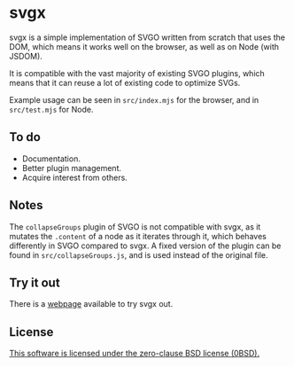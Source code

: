 svgx
===

svgx is a simple implementation of SVGO written from scratch that uses the DOM, which means it works well on the browser, as well as on Node (with JSDOM).

It is compatible with the vast majority of existing SVGO plugins, which means that it can reuse a lot of existing code to optimize SVGs.

Example usage can be seen in `src/index.mjs` for the browser, and in `src/test.mjs` for Node.

To do
---

+ Documentation.
+ Better plugin management.
+ Acquire interest from others.

Notes
---

The `collapseGroups` plugin of SVGO is not compatible with svgx, as it mutates the `.content` of a node as it iterates through it, which behaves differently in SVGO compared to svgx. A fixed version of the plugin can be found in `src/collapseGroups.js`, and is used instead of the original file.

Try it out
---

There is a [webpage] available to try svgx out.

[webpage]: https://svgx.zambonifofex.now.sh/ "svgx on Now"

License
---

[This software is licensed under the zero-clause BSD license (0BSD).](license.md)
